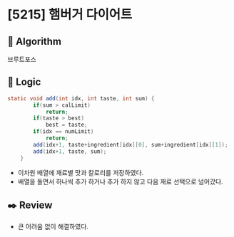 # [5215] 햄버거 다이어트

## :pushpin: **Algorithm**

브루트포스

## :round_pushpin: **Logic**

```java
static void add(int idx, int taste, int sum) {
        if(sum > calLimit)
            return;
        if(taste > best)
            best = taste;
        if(idx == numLimit)
            return;
        add(idx+1, taste+ingredient[idx][0], sum+ingredient[idx][1]);
        add(idx+1, taste, sum);
    }
  ```
   - 이차원 배열에 재료별 맛과 칼로리를 저장하였다.
   - 배열을 돌면서 하나씩 추가 하거나 추가 하지 않고 다음 재료 선택으로 넘어갔다.
  
## :black_nib: **Review**
 - 큰 어려움 없이 해결하였다.

  
  	

  
